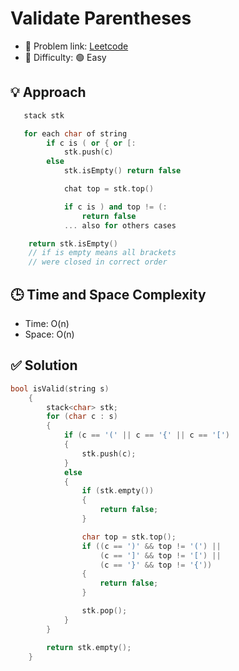 # Validate Parentheses

- 🧩 Problem link: [Leetcode](https://leetcode.com/problems/valid-parentheses/description/)
- 🚦 Difficulty: 🟢 Easy

## 💡 Approach

```cpp
   stack stk

   for each char of string
        if c is ( or { or [:
            stk.push(c)
        else
            stk.isEmpty() return false

            chat top = stk.top()

            if c is ) and top != (:
                return false
            ... also for others cases

    return stk.isEmpty()
    // if is empty means all brackets
    // were closed in correct order
```

## 🕒 Time and Space Complexity

- Time: O(n)
- Space: O(n)

## ✅ Solution

```cpp
bool isValid(string s)
    {
        stack<char> stk;
        for (char c : s)
        {
            if (c == '(' || c == '{' || c == '[')
            {
                stk.push(c);
            }
            else
            {
                if (stk.empty())
                {
                    return false;
                }

                char top = stk.top();
                if ((c == ')' && top != '(') ||
                    (c == ']' && top != '[') ||
                    (c == '}' && top != '{'))
                {
                    return false;
                }

                stk.pop();
            }
        }

        return stk.empty();
    }
```
